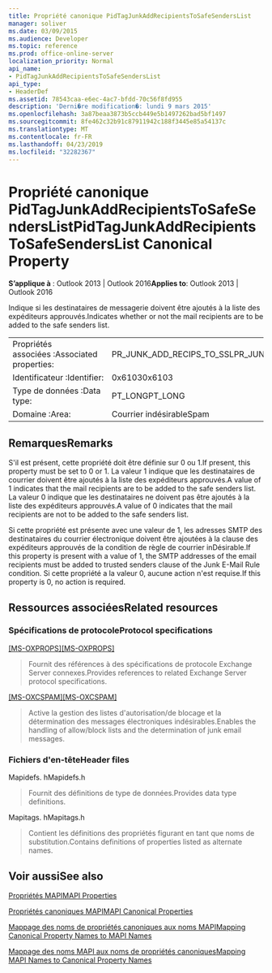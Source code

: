 ```yaml
---
title: Propriété canonique PidTagJunkAddRecipientsToSafeSendersList
manager: soliver
ms.date: 03/09/2015
ms.audience: Developer
ms.topic: reference
ms.prod: office-online-server
localization_priority: Normal
api_name:
- PidTagJunkAddRecipientsToSafeSendersList
api_type:
- HeaderDef
ms.assetid: 78543caa-e6ec-4ac7-bfdd-70c56f8fd955
description: 'Derni�re modification�: lundi 9 mars 2015'
ms.openlocfilehash: 3a87beaa3873b5ccb449e5b1497262bad5bf1497
ms.sourcegitcommit: 8fe462c32b91c87911942c188f3445e85a54137c
ms.translationtype: MT
ms.contentlocale: fr-FR
ms.lasthandoff: 04/23/2019
ms.locfileid: "32282367"
---
```

# <a name="pidtagjunkaddrecipientstosafesenderslist-canonical-property"></a><span data-ttu-id="a9a46-103">Propriété canonique PidTagJunkAddRecipientsToSafeSendersList</span><span class="sxs-lookup"><span data-stu-id="a9a46-103">PidTagJunkAddRecipientsToSafeSendersList Canonical Property</span></span>

  
  
<span data-ttu-id="a9a46-104">**S’applique à** : Outlook 2013 | Outlook 2016</span><span class="sxs-lookup"><span data-stu-id="a9a46-104">**Applies to**: Outlook 2013 | Outlook 2016</span></span> 
  
<span data-ttu-id="a9a46-105">Indique si les destinataires de messagerie doivent être ajoutés à la liste des expéditeurs approuvés.</span><span class="sxs-lookup"><span data-stu-id="a9a46-105">Indicates whether or not the mail recipients are to be added to the safe senders list.</span></span>
  
|||
|:-----|:-----|
|<span data-ttu-id="a9a46-106">Propriétés associées :</span><span class="sxs-lookup"><span data-stu-id="a9a46-106">Associated properties:</span></span>  <br/> |<span data-ttu-id="a9a46-107">PR_JUNK_ADD_RECIPS_TO_SSL</span><span class="sxs-lookup"><span data-stu-id="a9a46-107">PR_JUNK_ADD_RECIPS_TO_SSL</span></span>  <br/> |
|<span data-ttu-id="a9a46-108">Identificateur :</span><span class="sxs-lookup"><span data-stu-id="a9a46-108">Identifier:</span></span>  <br/> |<span data-ttu-id="a9a46-109">0x6103</span><span class="sxs-lookup"><span data-stu-id="a9a46-109">0x6103</span></span>  <br/> |
|<span data-ttu-id="a9a46-110">Type de données :</span><span class="sxs-lookup"><span data-stu-id="a9a46-110">Data type:</span></span>  <br/> |<span data-ttu-id="a9a46-111">PT_LONG</span><span class="sxs-lookup"><span data-stu-id="a9a46-111">PT_LONG</span></span>  <br/> |
|<span data-ttu-id="a9a46-112">Domaine :</span><span class="sxs-lookup"><span data-stu-id="a9a46-112">Area:</span></span>  <br/> |<span data-ttu-id="a9a46-113">Courrier indésirable</span><span class="sxs-lookup"><span data-stu-id="a9a46-113">Spam</span></span>  <br/> |
   
## <a name="remarks"></a><span data-ttu-id="a9a46-114">Remarques</span><span class="sxs-lookup"><span data-stu-id="a9a46-114">Remarks</span></span>

<span data-ttu-id="a9a46-115">S'il est présent, cette propriété doit être définie sur 0 ou 1.</span><span class="sxs-lookup"><span data-stu-id="a9a46-115">If present, this property must be set to 0 or 1.</span></span> <span data-ttu-id="a9a46-116">La valeur 1 indique que les destinataires de courrier doivent être ajoutés à la liste des expéditeurs approuvés.</span><span class="sxs-lookup"><span data-stu-id="a9a46-116">A value of 1 indicates that the mail recipients are to be added to the safe senders list.</span></span> <span data-ttu-id="a9a46-117">La valeur 0 indique que les destinataires ne doivent pas être ajoutés à la liste des expéditeurs approuvés.</span><span class="sxs-lookup"><span data-stu-id="a9a46-117">A value of 0 indicates that the mail recipients are not to be added to the safe senders list.</span></span>
  
<span data-ttu-id="a9a46-118">Si cette propriété est présente avec une valeur de 1, les adresses SMTP des destinataires du courrier électronique doivent être ajoutées à la clause des expéditeurs approuvés de la condition de règle de courrier inDésirable.</span><span class="sxs-lookup"><span data-stu-id="a9a46-118">If this property is present with a value of 1, the SMTP addresses of the email recipients must be added to trusted senders clause of the Junk E-Mail Rule condition.</span></span> <span data-ttu-id="a9a46-119">Si cette propriété a la valeur 0, aucune action n'est requise.</span><span class="sxs-lookup"><span data-stu-id="a9a46-119">If this property is 0, no action is required.</span></span>
  
## <a name="related-resources"></a><span data-ttu-id="a9a46-120">Ressources associées</span><span class="sxs-lookup"><span data-stu-id="a9a46-120">Related resources</span></span>

### <a name="protocol-specifications"></a><span data-ttu-id="a9a46-121">Spécifications de protocole</span><span class="sxs-lookup"><span data-stu-id="a9a46-121">Protocol specifications</span></span>

<span data-ttu-id="a9a46-122">[[MS-OXPROPS]](https://msdn.microsoft.com/library/f6ab1613-aefe-447d-a49c-18217230b148%28Office.15%29.aspx)</span><span class="sxs-lookup"><span data-stu-id="a9a46-122">[[MS-OXPROPS]](https://msdn.microsoft.com/library/f6ab1613-aefe-447d-a49c-18217230b148%28Office.15%29.aspx)</span></span>
  
> <span data-ttu-id="a9a46-123">Fournit des références à des spécifications de protocole Exchange Server connexes.</span><span class="sxs-lookup"><span data-stu-id="a9a46-123">Provides references to related Exchange Server protocol specifications.</span></span>
    
<span data-ttu-id="a9a46-124">[[MS-OXCSPAM]](https://msdn.microsoft.com/library/522f8587-4aed-4cd6-831b-40bd87862189%28Office.15%29.aspx)</span><span class="sxs-lookup"><span data-stu-id="a9a46-124">[[MS-OXCSPAM]](https://msdn.microsoft.com/library/522f8587-4aed-4cd6-831b-40bd87862189%28Office.15%29.aspx)</span></span>
  
> <span data-ttu-id="a9a46-125">Active la gestion des listes d'autorisation/de blocage et la détermination des messages électroniques indésirables.</span><span class="sxs-lookup"><span data-stu-id="a9a46-125">Enables the handling of allow/block lists and the determination of junk email messages.</span></span>
    
### <a name="header-files"></a><span data-ttu-id="a9a46-126">Fichiers d'en-tête</span><span class="sxs-lookup"><span data-stu-id="a9a46-126">Header files</span></span>

<span data-ttu-id="a9a46-127">Mapidefs. h</span><span class="sxs-lookup"><span data-stu-id="a9a46-127">Mapidefs.h</span></span>
  
> <span data-ttu-id="a9a46-128">Fournit des définitions de type de données.</span><span class="sxs-lookup"><span data-stu-id="a9a46-128">Provides data type definitions.</span></span>
    
<span data-ttu-id="a9a46-129">Mapitags. h</span><span class="sxs-lookup"><span data-stu-id="a9a46-129">Mapitags.h</span></span>
  
> <span data-ttu-id="a9a46-130">Contient les définitions des propriétés figurant en tant que noms de substitution.</span><span class="sxs-lookup"><span data-stu-id="a9a46-130">Contains definitions of properties listed as alternate names.</span></span>
    
## <a name="see-also"></a><span data-ttu-id="a9a46-131">Voir aussi</span><span class="sxs-lookup"><span data-stu-id="a9a46-131">See also</span></span>



[<span data-ttu-id="a9a46-132">Propriétés MAPI</span><span class="sxs-lookup"><span data-stu-id="a9a46-132">MAPI Properties</span></span>](mapi-properties.md)
  
[<span data-ttu-id="a9a46-133">Propriétés canoniques MAPI</span><span class="sxs-lookup"><span data-stu-id="a9a46-133">MAPI Canonical Properties</span></span>](mapi-canonical-properties.md)
  
[<span data-ttu-id="a9a46-134">Mappage des noms de propriétés canoniques aux noms MAPI</span><span class="sxs-lookup"><span data-stu-id="a9a46-134">Mapping Canonical Property Names to MAPI Names</span></span>](mapping-canonical-property-names-to-mapi-names.md)
  
[<span data-ttu-id="a9a46-135">Mappage des noms MAPI aux noms de propriétés canoniques</span><span class="sxs-lookup"><span data-stu-id="a9a46-135">Mapping MAPI Names to Canonical Property Names</span></span>](mapping-mapi-names-to-canonical-property-names.md)


